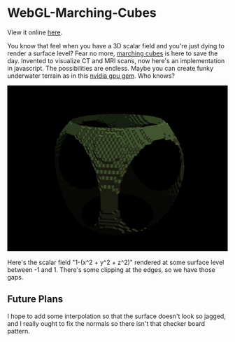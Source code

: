# WebGL-Marching-Cubes

View it online [here](https://josephsullivan256.github.io/WMC/index.html).

You know that feel when you have a 3D scalar field and you're just dying to render a surface level? Fear no more, [marching cubes](https://en.wikipedia.org/wiki/Marching_cubes) is here to save the day. Invented to visualize CT and MRI scans, now here's an implementation in javascript. The possibilities are endless. Maybe you can create funky underwater terrain as in this [nvidia gpu gem](https://developer.nvidia.com/gpugems/gpugems3/part-i-geometry/chapter-1-generating-complex-procedural-terrains-using-gpu). Who knows?

![image](https://github.com/JosephSullivan256/WebGL-Marching-Cubes/blob/master/marching-cubes.png?raw=true)

Here's the scalar field "1-(x^2 + y^2 + z^2)" rendered at some surface level between -1 and 1. There's some clipping at the edges, so we have those gaps.

## Future Plans

I hope to add some interpolation so that the surface doesn't look so jagged, and I really ought to fix the normals so there isn't that checker board pattern.
